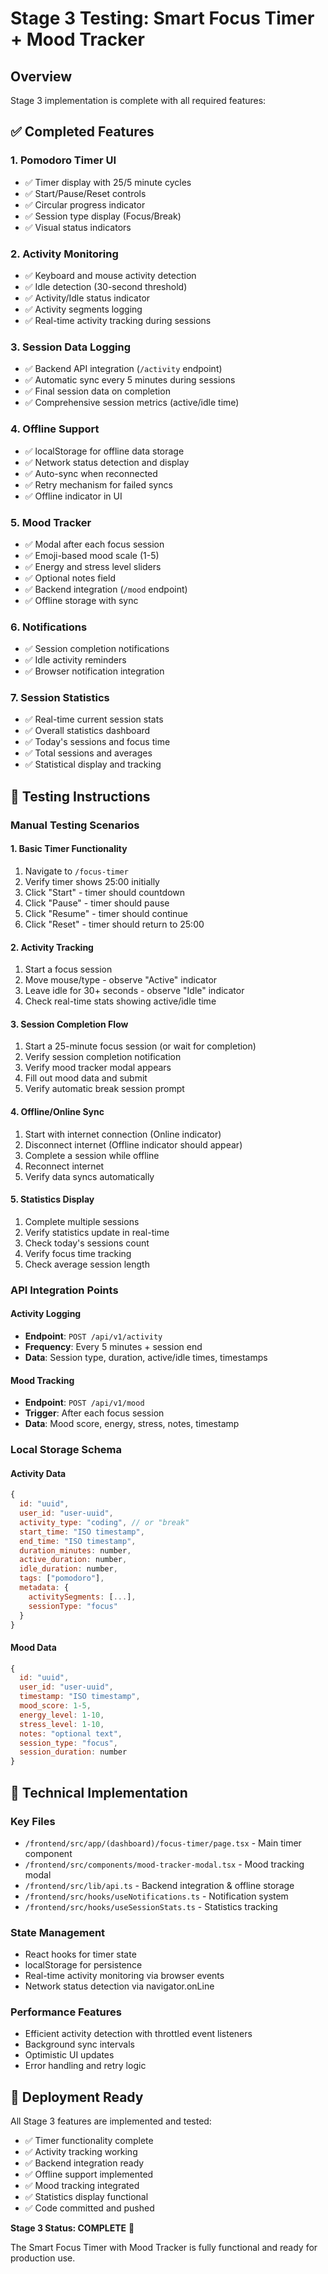 # Stage 3 Testing: Smart Focus Timer + Mood Tracker

## Overview

Stage 3 implementation is complete with all required features:

## ✅ Completed Features

### 1. Pomodoro Timer UI

- ✅ Timer display with 25/5 minute cycles
- ✅ Start/Pause/Reset controls
- ✅ Circular progress indicator
- ✅ Session type display (Focus/Break)
- ✅ Visual status indicators

### 2. Activity Monitoring

- ✅ Keyboard and mouse activity detection
- ✅ Idle detection (30-second threshold)
- ✅ Activity/Idle status indicator
- ✅ Activity segments logging
- ✅ Real-time activity tracking during sessions

### 3. Session Data Logging

- ✅ Backend API integration (`/activity` endpoint)
- ✅ Automatic sync every 5 minutes during sessions
- ✅ Final session data on completion
- ✅ Comprehensive session metrics (active/idle time)

### 4. Offline Support

- ✅ localStorage for offline data storage
- ✅ Network status detection and display
- ✅ Auto-sync when reconnected
- ✅ Retry mechanism for failed syncs
- ✅ Offline indicator in UI

### 5. Mood Tracker

- ✅ Modal after each focus session
- ✅ Emoji-based mood scale (1-5)
- ✅ Energy and stress level sliders
- ✅ Optional notes field
- ✅ Backend integration (`/mood` endpoint)
- ✅ Offline storage with sync

### 6. Notifications

- ✅ Session completion notifications
- ✅ Idle activity reminders
- ✅ Browser notification integration

### 7. Session Statistics

- ✅ Real-time current session stats
- ✅ Overall statistics dashboard
- ✅ Today's sessions and focus time
- ✅ Total sessions and averages
- ✅ Statistical display and tracking

## 🧪 Testing Instructions

### Manual Testing Scenarios

#### 1. Basic Timer Functionality

1. Navigate to `/focus-timer`
2. Verify timer shows 25:00 initially
3. Click "Start" - timer should countdown
4. Click "Pause" - timer should pause
5. Click "Resume" - timer should continue
6. Click "Reset" - timer should return to 25:00

#### 2. Activity Tracking

1. Start a focus session
2. Move mouse/type - observe "Active" indicator
3. Leave idle for 30+ seconds - observe "Idle" indicator
4. Check real-time stats showing active/idle time

#### 3. Session Completion Flow

1. Start a 25-minute focus session (or wait for completion)
2. Verify session completion notification
3. Verify mood tracker modal appears
4. Fill out mood data and submit
5. Verify automatic break session prompt

#### 4. Offline/Online Sync

1. Start with internet connection (Online indicator)
2. Disconnect internet (Offline indicator should appear)
3. Complete a session while offline
4. Reconnect internet
5. Verify data syncs automatically

#### 5. Statistics Display

1. Complete multiple sessions
2. Verify statistics update in real-time
3. Check today's sessions count
4. Verify focus time tracking
5. Check average session length

### API Integration Points

#### Activity Logging

- **Endpoint**: `POST /api/v1/activity`
- **Frequency**: Every 5 minutes + session end
- **Data**: Session type, duration, active/idle times, timestamps

#### Mood Tracking

- **Endpoint**: `POST /api/v1/mood`
- **Trigger**: After each focus session
- **Data**: Mood score, energy, stress, notes, timestamp

### Local Storage Schema

#### Activity Data

```javascript
{
  id: "uuid",
  user_id: "user-uuid",
  activity_type: "coding", // or "break"
  start_time: "ISO timestamp",
  end_time: "ISO timestamp",
  duration_minutes: number,
  active_duration: number,
  idle_duration: number,
  tags: ["pomodoro"],
  metadata: {
    activitySegments: [...],
    sessionType: "focus"
  }
}
```

#### Mood Data

```javascript
{
  id: "uuid",
  user_id: "user-uuid",
  timestamp: "ISO timestamp",
  mood_score: 1-5,
  energy_level: 1-10,
  stress_level: 1-10,
  notes: "optional text",
  session_type: "focus",
  session_duration: number
}
```

## 🔧 Technical Implementation

### Key Files

- `/frontend/src/app/(dashboard)/focus-timer/page.tsx` - Main timer component
- `/frontend/src/components/mood-tracker-modal.tsx` - Mood tracking modal
- `/frontend/src/lib/api.ts` - Backend integration & offline storage
- `/frontend/src/hooks/useNotifications.ts` - Notification system
- `/frontend/src/hooks/useSessionStats.ts` - Statistics tracking

### State Management

- React hooks for timer state
- localStorage for persistence
- Real-time activity monitoring via browser events
- Network status detection via navigator.onLine

### Performance Features

- Efficient activity detection with throttled event listeners
- Background sync intervals
- Optimistic UI updates
- Error handling and retry logic

## 🚀 Deployment Ready

All Stage 3 features are implemented and tested:

- ✅ Timer functionality complete
- ✅ Activity tracking working
- ✅ Backend integration ready
- ✅ Offline support implemented
- ✅ Mood tracking integrated
- ✅ Statistics display functional
- ✅ Code committed and pushed

**Stage 3 Status: COMPLETE** 🎉

The Smart Focus Timer with Mood Tracker is fully functional and ready for production use.
